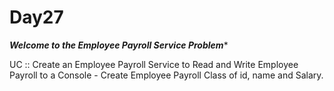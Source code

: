 # Day27

*****Welcome to the Employee Payroll Service Problem******

UC :: Create an Employee Payroll Service to Read and Write Employee Payroll to a Console - Create Employee Payroll Class of id, name and Salary.


